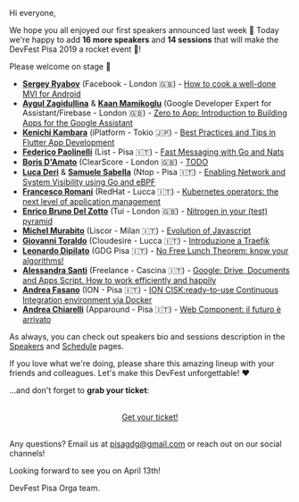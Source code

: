 Hi everyone,

We hope you all enjoyed our first speakers announced last week 💪 Today we're happy to add **16 more speakers** and **14 sessions** that will make the DevFest Pisa 2019 a rocket event 🚀!

Please welcome on stage 👏

* [**Sergey Ryabov**](/speakers/sergey_ryabov/) (Facebook - London 🇬🇧) - [How to cook a well-done MVI for Android](/schedule/2019-04-13?sessionId=233)
* [**Aygul Zagidullina**](/speakers/aygul_zagidullina/) & [**Kaan Mamikoglu**](/speakers/kaan_mamikoglu) (Google Developer Expert for Assistant/Firebase - London 🇬🇧) - [Zero to App: Introduction to Building Apps for the Google Assistant](/schedule/2019-04-13?sessionId=212)
* [**Kenichi Kambara**](/speakers/kenichi_kambara/) (iPlatform - Tokio 🇯🇵) - [Best Practices and Tips in Flutter App Development](/schedule/2019-04-13?sessionId=222)
* [**Federico Paolinelli**](/speakers/federico_paolinelli/) (List - Pisa 🇮🇹) - [Fast Messaging with Go and Nats](/schedule/2019-04-13?sessionId=216)
* [**Boris D'Amato**](/speakers/boris_damato/) (ClearScore - London 🇬🇧) - [TODO](/schedule/2019-04-13?sessionId=213)
* [**Luca Deri**](/speakers/luca_deri/) & [**Samuele Sabella**](/speakers/samuele_sabella) (Ntop - Pisa 🇮🇹) - [Enabling Network and System Visibility using Go and eBPF](/schedule/2019-04-13?sessionId=224)
* [**Francesco Romani**](/speakers/francesco_romani) (RedHat - Lucca 🇮🇹) - [Kubernetes operators: the next level of application management](/schedule/2019-04-13?sessionId=218)
* [**Enrico Bruno Del Zotto**](/speakers/enrico_bruno_del_zotto) (Tui - London 🇬🇧) - [Nitrogen in your (test) pyramid](/schedule/2019-04-13?sessionId=215)
* [**Michel Murabito**](/speakers/michel_murabito) (Liscor - Milan 🇮🇹) - [Evolution of Javascript](/schedule/2019-04-13?sessionId=229)
* [**Giovanni Toraldo**](/speakers/giovanni_toraldo) (Cloudesire - Lucca 🇮🇹) - [Introduzione a Traefik](/schedule/2019-04-13?sessionId=220)
* [**Leonardo Dipilato**](/speakers/leonardo_dipilato) (GDG Pisa 🇮🇹) - [No Free Lunch Theorem: know your algorithms!](/schedule/2019-04-13?sessionId=223)
* [**Alessandra Santi**](/speakers/alessandra_santi) (Freelance - Cascina 🇮🇹) - [Google: Drive, Documents and Apps Script. How to work efficiently and happily](/schedule/2019-04-13?sessionId=209)
* [**Andrea Fasano**](/speakers/andrea_fasano) (ION - Pisa 🇮🇹) - [ION CISK: ​ready-to-use Continuous Integration environment via Docker​](/schedule/2019-04-13?sessionId=211)
* [**Andrea Chiarelli**](/speakers/andrea_chiarelli) (Apparound - Pisa 🇮🇹) - [Web Component: il futuro è arrivato](/schedule/2019-04-13?sessionId=210)

As always, you can check out speakers bio and sessions description in the [Speakers](/speakers) and [Schedule](/schedule) pages.

If you love what we're doing, please share this amazing lineup with your friends and colleagues. Let's make this DevFest unforgettable! ❤️ 

...and don't forget to **grab your ticket**:

<br/>
<div style="text-align: center;">
<a href="http://bit.ly/dfpi19-tickets" target="_blank" class="style-scope header-content">
  <paper-button primary animated role="button" tabindex="0">Get your ticket!</paper-button>
</a>
</div>
<br/>

Any questions? Email us at [pisagdg@gmail.com](mailto:pisagdg+devfest@gmail.com) or reach out on our social channels!

Looking forward to see you on April 13th!

DevFest Pisa Orga team.